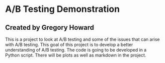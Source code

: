 # A/B Testing Demonstration
## Created by Gregory Howard
This is a project to look at A/B testing and some of the issues that can arise with A/B testing.
This goal of this project is to develop a better understanding of A/B testing.
The code is going to be developed in a Python script.
There will be plots as well as markdown in the project.
